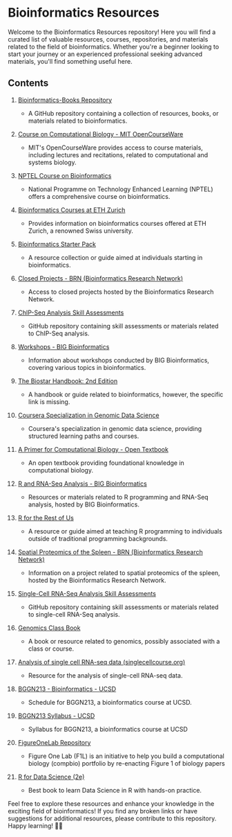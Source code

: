 # Bioinformatics Resources

Welcome to the Bioinformatics Resources repository! Here you will find a curated list of valuable resources, courses, repositories, and materials related to the field of bioinformatics. Whether you're a beginner looking to start your journey or an experienced professional seeking advanced materials, you'll find something useful here.

## Contents

1. [Bioinformatics-Books Repository](https://github.com/manjunath5496/Bioinformatics-Books)
   - A GitHub repository containing a collection of resources, books, or materials related to bioinformatics.

2. [Course on Computational Biology - MIT OpenCourseWare](https://ocw.mit.edu/courses/7-91j-foundations-of-computational-and-systems-biology-spring-2014/pages/recitations/)
   - MIT's OpenCourseWare provides access to course materials, including lectures and recitations, related to computational and systems biology.

3. [NPTEL Course on Bioinformatics](https://nptel.ac.in/courses/102106065)
   - National Programme on Technology Enhanced Learning (NPTEL) offers a comprehensive course on bioinformatics.

4. [Bioinformatics Courses at ETH Zurich](https://ethz.ch/content/dam/ethz/special-interest/biol/department/Bioinformatics%20courses.pdf)
   - Provides information on bioinformatics courses offered at ETH Zurich, a renowned Swiss university.

5. [Bioinformatics Starter Pack](https://khushbupatel.notion.site/Bioinformatics-Starter-Pack-ae982892a9fb44569f735abc52ec9dd8)
   - A resource collection or guide aimed at individuals starting in bioinformatics.

6. [Closed Projects - BRN (Bioinformatics Research Network)](https://www.bioresnet.org/projects/)
   - Access to closed projects hosted by the Bioinformatics Research Network.

7. [ChIP-Seq Analysis Skill Assessments](https://github.com/Bioinformatics-Research-Network/skill-assessments/tree/main/ChIP-Seq%20Analysis)
   - GitHub repository containing skill assessments or materials related to ChIP-Seq analysis.

8. [Workshops - BIG Bioinformatics](https://bigbioinformatics.org/workshops)
   - Information about workshops conducted by BIG Bioinformatics, covering various topics in bioinformatics.

9. [The Biostar Handbook: 2nd Edition](https://www.biostarhandbook.com/)
   - A handbook or guide related to bioinformatics, however, the specific link is missing.

10. [Coursera Specialization in Genomic Data Science](https://www.coursera.org/specializations/genomic-data-science)
    - Coursera's specialization in genomic data science, providing structured learning paths and courses.

11. [A Primer for Computational Biology - Open Textbook](https://open.oregonstate.education/a-primer-for-computational-biology/)
    - An open textbook providing foundational knowledge in computational biology.

12. [R and RNA-Seq Analysis - BIG Bioinformatics](https://www.bigbioinformatics.org/r-and-rnaseq-analysis)
    - Resources or materials related to R programming and RNA-Seq analysis, hosted by BIG Bioinformatics.

13. [R for the Rest of Us](https://rfortherestofus.com/)
    - A resource or guide aimed at teaching R programming to individuals outside of traditional programming backgrounds.

14. [Spatial Proteomics of the Spleen - BRN (Bioinformatics Research Network)](https://www.bioresnet.org/projects/spatial-proteomics-of-the-spleen)
    - Information on a project related to spatial proteomics of the spleen, hosted by the Bioinformatics Research Network.

15. [Single-Cell RNA-Seq Analysis Skill Assessments](https://github.com/Bioinformatics-Research-Network/skill-assessments/tree/main/Single-Cell%20RNA-Seq%20Analysis)
    - GitHub repository containing skill assessments or materials related to single-cell RNA-Seq analysis.

16. [Genomics Class Book](https://genomicsclass.github.io/book/)
    - A book or resource related to genomics, possibly associated with a class or course.
   
17. [Analysis of single cell RNA-seq data (singlecellcourse.org)](https://www.singlecellcourse.org/index.html)
    - Resource for the analysis of single-cell RNA-seq data.
      
18. [BGGN213 - Bioinformatics - UCSD](https://bioboot.github.io/bggn213_F23/schedule/#0)
    - Schedule for BGGN213, a bioinformatics course at UCSD.

19. [BGGN213 Syllabus - UCSD](https://bioboot.github.io/bggn213_F23/class-material/BGGN213_F23_syllabus.pdf)
    - Syllabus for BGGN213, a bioinformatics course at UCSD
20. [FigureOneLab Repository]( https://github.com/deanslee/FigureOneLab)
    - Figure One Lab (F1L) is an initiative to help you build a computational biology (compbio) portfolio by re-enacting Figure 1 of biology papers
21. [R for Data Science (2e)](https://r4ds.hadley.nz/)
    - Best book to learn Data Science in R with hands-on practice. 

Feel free to explore these resources and enhance your knowledge in the exciting field of bioinformatics! If you find any broken links or have suggestions for additional resources, please contribute to this repository. Happy learning! 🧬✨

